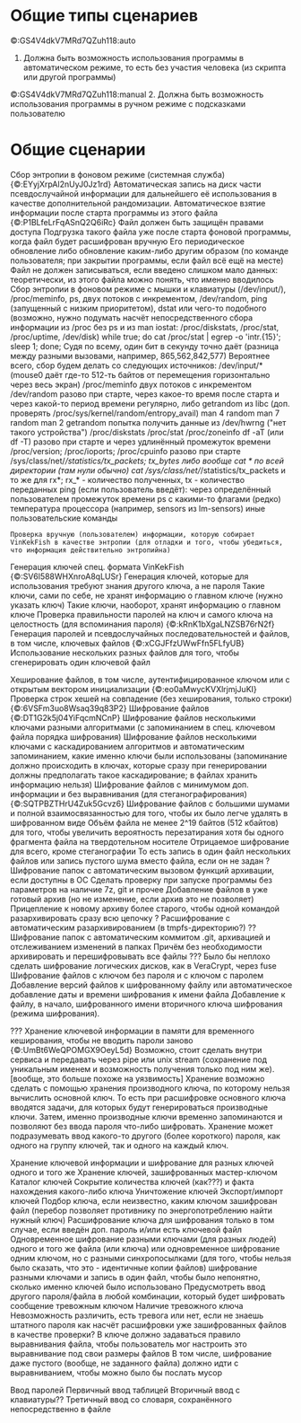 # Общие типы сценариев

©:GS4V4dkV7MRd7QZuh118:auto
1. Должна быть возможность использования программы в автоматическом режиме, то есть без участия человека (из скрипта или другой программы)

©:GS4V4dkV7MRd7QZuh118:manual
2. Должна быть возможность использования программы в ручном режиме с подсказками пользователю


# Общие сценарии

Сбор энтропии в фоновом режиме (системная служба)
    {©:EYyjXrpAl2nUyJ0Jz1rd}
    Автоматическая запись на диск части псевдослучайной информации для дальнейшего её использования в качестве дополнительной рандомизации. Автоматическое взятие информации после старта программы из этого файла
        {©:P1BLfeLrFqASnQ2Q6iRc}
        Файл должен быть защищён правами доступа
        Подгрузка такого файла уже после старта фоновой программы, когда файл будет расшифрован вручную
            Его периодическое обновление либо обновление каким-либо другим образом (по команде пользователя; при закрытии программы, если файл всё ещё на месте)
        Файл не должен записываться, если введено слишком мало данных: теоретически, из этого файла можно понять, что именно вводилось
    Сбор энтропии в фоновом режиме с мышки и клавиатуры (/dev/input/), /proc/meminfo, ps, двух потоков с инкрементом, /dev/random, ping (запущенный с низким приоритетом), dstat или чего-то подобного (возможно, нужно подумать насчёт непосредственного сбора информации из /proc без ps и из man iostat: /proc/diskstats, /proc/stat, /proc/uptime, /dev/disk)
        while true; do cat /proc/stat | egrep -o 'intr.{15}'; sleep 1;  done;
            Судя по всему, один бит в секунду точно даёт (разница между разными вызовами, например, 865,562,842,577)
        Вероятнее всего, сбор будем делать со следующих источников:
            /dev/input/* (mouse0 даёт где-то 512-ть байтов от перемещения горизонтально через весь экран)
            /proc/meminfo
            двух потоков с инкрементом
            /dev/random разово при старте, через какое-то время после старта и через какой-то период времени регулярно, либо getrandom из libc (доп. проверять /proc/sys/kernel/random/entropy_avail) man 4 random man 7 random man 2 getrandom
            попытка получить данные из /dev/hwrng ("нет такого устройства")
            /proc/diskstats
            /proc/stat
            /proc/zoneinfo
            df -aT (или df -T) разово при старте и через удлинённый промежуток времени
            /proc/version; /proc/ioports; /proc/cpuinfo разово при старте
            /sys/class/net/*/statistics/tx_packets; tx_bytes либо вообще cat * по всей директории (там нули обычно)  cat /sys/class/net/*/statistics/tx_packets и то же для rx*;  rx_* - количество полученных, tx - количество переданных
            ping (если пользователь введёт): через определённый пользователем промежуток времени
            ps с какими-то флагами (редко)
            температура процессора (например, sensors из lm-sensors)
            иные пользовательские команды

    Проверка вручную (пользователем) информации, которую собирает VinKekFish в качестве энтропии (для отладки и того, чтобы убедиться, что информация действительно энтропийна)



Генерация ключей спец. формата VinKekFish
    {©:SV6l588WHXnroA8qLUSr}
    Генерация ключей, которые для использования требуют знания другого ключа, а не пароля
        Такие ключи, сами по себе, не хранят информацию о главном ключе (нужно указать ключ)
        Такие ключи, наоборот, хранят информацию о главном ключе
Проверка правильности паролей на ключ и самого ключа на целостность (для вспоминания пароля)
    {©:kRnK1bXgaLNZSB76rN2f}
Генерация паролей и псевдослучайных последовательностей и файлов, в том числе, ключевых файлов
    {©:xCGJFfzUWwFfn5FLfyUB}
    Использование нескольких разных файлов для того, чтобы сгенерировать один ключевой файл


Хеширование файлов, в том числе, аутентифицированное ключом или с открытым вектором инициализации
    {©:eo0aMwycKVXlrjmjJuKI}
Проверка строк хешей на совпадение (без хеширования, только строки)
    {©:6VSFm3uo8Wsaq39q83P2}
Шифрование файлов
    {©:DT1G2k5j04YiFqcmNCnP}
    Шифрование файлов несколькими ключами разными алгоритмами (с запоминанием в спец. ключевом файла порядка шифрования)
    Шифрование файлов несколькими ключами с каскадированием алгоритмов и автоматическим запоминанием, какие именно ключи были использованы (запоминание должно происходить в ключах, которые сразу при генерировании должны предполагать такое каскадирование; в файлах хранить информацию нельзя)
    Шифрование файлов с минимумом доп. информации и без выравнивания (для стеганографирования)
        {©:SQTPBZTHrU4Zuk5Gcvz6}
    Шифрование файлов с большими шумами и полной взаимосвязанностью для того, чтобы их было легче удалять в шифрованном виде
        Объём файла не менее 2^19 байтов (512 кбайтов) для того, чтобы увеличить вероятность перезатирания хотя бы одного фрагмента файла на твердотельном носителе
    Отрицаемое шифрование для всего, кроме стеганографии
        То есть запись в один файл нескольких файлов или запись пустого шума вместо файла, если он не задан
    ? Шифрование папок с автоматическим вызовом функций архивации, если доступны в ОС
        Сделать проверку при запуске программы без параметров на наличие 7z, git и прочее
        Добавление файлов в уже готовый архив (но не изменение, если архив это не позволяет)
        Прицепление к новому архиву более старого, чтобы одной командой разархивировать сразу всю цепочку
    ? Расшифрование с автоматическим разархивированием (в tmpfs-директорию?)
    ?? Шифрование папок с автоматическим коммитом .git, архивацией и отслеживанием изменений в папках
        Причём без необходимости архивировать и перешифровывать все файлы
    ??? Было бы неплохо сделать шифрование логических дисков, как в VeraCrypt, через fuse
    Шифрование файлов с ключом без пароля и с ключом с паролем
    Добавление версий файлов к шифрованному файлу или автоматическое добавление даты и времени шифрования к имени файла
    Добавление к файлу, в начало, шифрованного имени вторичного ключа шифрования (режима шифрования).


??? Хранение ключевой информации в памяти для временного кеширования, чтобы не вводить пароли заново
    {©:UmBt6WeQPOMGX9OeyL5d}
    Возможно, стоит сделать внутри сервиса и передавать через pipe или unix stream (сохранение под уникальным именем и возможность получения только под ним же). [вообще, это больше похоже на уязвимость]
    Хранение возможно сделать с помощью хранения производного ключа, по которому нельзя вычислить основной ключ. То есть при расшифровке основного ключа вводятся задачи, для которых будут генерироваться производные ключи. Затем, именно производные ключи временно запоминаются и позволяют без ввода пароля что-либо шифровать.
    Хранение может подразумевать ввод какого-то другого (более короткого) пароля, как одного на группу ключей, так и одного на каждый ключ.

Хранение ключевой информации и шифрование для разных ключей одного и того же
    Хранение ключей, зашифрованных мастер-ключом
    Каталог ключей
        Сокрытие количества ключей (как???) и факта нахождения какого-либо ключа
        Уничтожение ключей
        Экспорт/импорт ключей
        Подбор ключа, если неизвестно, каким ключом зашифрован файл (перебор позволяет противнику по энергопотреблению найти нужный ключ)
    Расшифрование ключа для шифрования только в том случае, если введён доп. пароль и/или есть ключевой файл
    Одновременное шифрование разными ключами (для разных людей) одного и того же файла (или ключа)
        или одновременное шифрование одним ключом, но с разными синхропосылками (для того, чтобы нельзя было сказать, что это - идентичные копии файлов)
        шифрование разными ключами и запись в один файл, чтобы было непонятно, сколько именно ключей было использовано
    Предусмотреть ввод другого пароля/файла в любой комбинации, который будет шифровать сообщение тревожным ключом
        Наличие тревожного ключа
        Невозможность различить, есть тревога или нет, если не знаешь штатного пароля
            как насчёт расшифровки уже зашифрованных файлов в качестве проверки?
    В ключе должно задаваться правило выравнивания файла, чтобы пользователь мог настроить это выравнивание под свои размеры файлов
        В том числе, шифрование даже пустого (вообще, не заданного файла) должно идти с выравниванием, чтобы можно было бы послать мусор


Ввод паролей
    Первичный ввод таблицей
    Вторичный ввод с клавиатуры??
    Третичный ввод со словаря, сохранённого непосредственно в файле

